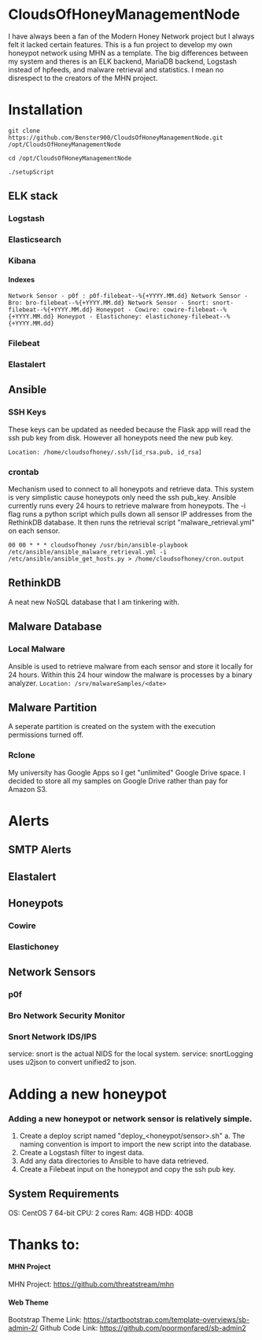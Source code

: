 # CloudsOfHoneyManagementNode
I have always been a fan of the Modern Honey Network project but I always felt it lacked certain features. This is a fun project to develop my own honeypot network using MHN as a template. The big differences between my system and theres is an ELK backend, MariaDB backend, Logstash instead of hpfeeds, and malware retrieval and statistics. I mean no disrespect to the creators of the MHN project.

# Installation
`git clone https://github.com/Benster900/CloudsOfHoneyManagementNode.git /opt/CloudsOfHoneyManagementNode`

`cd /opt/CloudsOfHoneyManagementNode`

`./setupScript`

## ELK stack
### Logstash


### Elasticsearch


### Kibana
#### Indexes
`Network Sensor - p0f : p0f-filebeat--%{+YYYY.MM.dd}
Network Sensor - Bro: bro-filebeat--%{+YYYY.MM.dd}
Network Sensor - Snort: snort-filebeat--%{+YYYY.MM.dd}
Honeypot - Cowire: cowire-filebeat--%{+YYYY.MM.dd}
Honeypot - Elastichoney: elastichoney-filebeat--%{+YYYY.MM.dd}
`

### Filebeat


### Elastalert



## Ansible
### SSH Keys
These keys can be updated as needed because the Flask app will read the ssh pub key from disk. However all honeypots need the new pub key.

`Location: /home/cloudsofhoney/.ssh/[id_rsa.pub, id_rsa]`

### crontab
Mechanism used to connect to all honeypots and retrieve data. This system is very simplistic cause honeypots only need the ssh pub_key.
Ansible currently runs every 24 hours to retrieve malware from honeypots. The -i flag runs a python script which pulls down all sensor IP addresses from the RethinkDB database. It then runs the retrieval script "malware_retrieval.yml" on each sensor.

`00 00 * * * cloudsofhoney /usr/bin/ansible-playbook /etc/ansible/ansible_malware_retrieval.yml -i /etc/ansible/ansible_get_hosts.py > /home/cloudsofhoney/cron.output`


## RethinkDB
A neat new NoSQL database that I am tinkering with.

## Malware Database
### Local Malware
Ansible is used to retrieve malware from each sensor and store it locally for 24 hours. Within this 24 hour window the malware is processes by a binary analyzer.
`Location: /srv/malwareSamples/<date>`


## Malware Partition
A seperate partition is created on the system with the execution permissions turned off.

### Rclone
My university has Google Apps so I get "unlimited" Google Drive space. I decided to store all my samples on Google Drive rather than pay for Amazon S3.


# Alerts
## SMTP Alerts


## Elastalert



## Honeypots
### Cowire
### Elastichoney

## Network Sensors
### p0f


### Bro Network Security Monitor


### Snort Network IDS/IPS
service: snort is the actual NIDS for the local system.
service: snortLogging uses u2json to convert unified2 to json.



# Adding a new honeypot
### Adding a new honeypot or network sensor is relatively simple.
1. Create a deploy script named "deploy_<honeypot/sensor>.sh"
   a. The naming convention is import to import the new script into the database.
2. Create a Logstash filter to ingest data.
3. Add any data directories to Ansible to have data retrieved.
4. Create a Filebeat input on the honeypot and copy the ssh pub key.

## System Requirements
OS: CentOS 7 64-bit
CPU: 2 cores
Ram: 4GB
HDD: 40GB

# Thanks to:
#### MHN Project
MHN Project: https://github.com/threatstream/mhn

#### Web Theme
Bootstrap Theme Link: https://startbootstrap.com/template-overviews/sb-admin-2/
Github Code Link: https://github.com/poormonfared/sb-admin2
